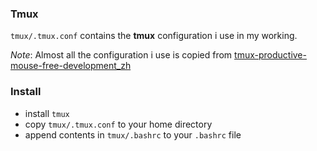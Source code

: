 ### Tmux
`tmux/.tmux.conf` contains the **tmux** configuration i use in my working.  

  *Note*: Almost all the configuration i use is copied from [tmux-productive-mouse-free-development_zh](https://www.gitbook.com/book/aquaregia/tmux-productive-mouse-free-development_zh/details)

### Install
* install `tmux`
* copy `tmux/.tmux.conf` to your home directory
* append contents in `tmux/.bashrc` to your `.bashrc` file

